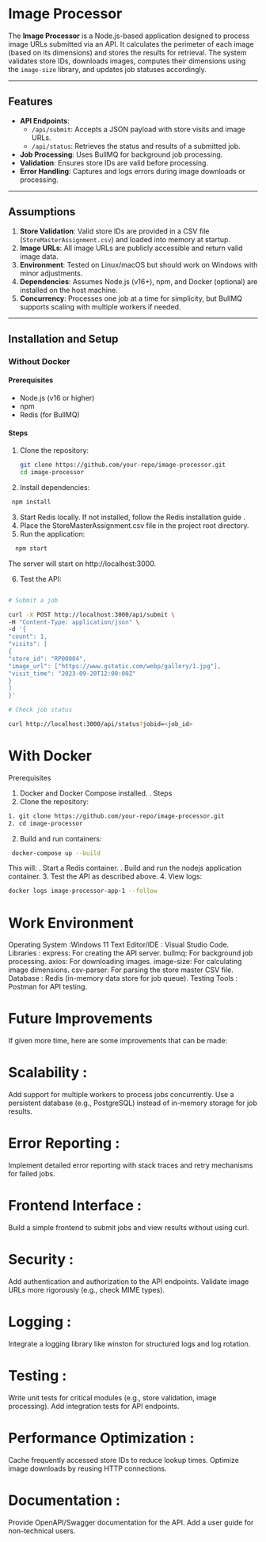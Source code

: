 # Image Processor

The **Image Processor** is a Node.js-based application designed to process image URLs submitted via an API. It calculates the perimeter of each image (based on its dimensions) and stores the results for retrieval. The system validates store IDs, downloads images, computes their dimensions using the `image-size` library, and updates job statuses accordingly.

---

## Features

- **API Endpoints**:
  - `/api/submit`: Accepts a JSON payload with store visits and image URLs.
  - `/api/status`: Retrieves the status and results of a submitted job.
- **Job Processing**: Uses BullMQ for background job processing.
- **Validation**: Ensures store IDs are valid before processing.
- **Error Handling**: Captures and logs errors during image downloads or processing.

---

## Assumptions

1. **Store Validation**: Valid store IDs are provided in a CSV file (`StoreMasterAssignment.csv`) and loaded into memory at startup.
2. **Image URLs**: All image URLs are publicly accessible and return valid image data.
3. **Environment**: Tested on Linux/macOS but should work on Windows with minor adjustments.
4. **Dependencies**: Assumes Node.js (v16+), npm, and Docker (optional) are installed on the host machine.
5. **Concurrency**: Processes one job at a time for simplicity, but BullMQ supports scaling with multiple workers if needed.

---

## Installation and Setup

### Without Docker

#### Prerequisites

- Node.js (v16 or higher)
- npm
- Redis (for BullMQ)

#### Steps

1. Clone the repository:
   ```bash
   git clone https://github.com/your-repo/image-processor.git
   cd image-processor
   ```
2. Install dependencies:

```bash
 npm install

```

3. Start Redis locally. If not installed, follow the Redis installation guide .
4. Place the StoreMasterAssignment.csv file in the project root directory.
5. Run the application:

```bash
  npm start

```

The server will start on http://localhost:3000.

6. Test the API:

```bash

# Submit a job

curl -X POST http://localhost:3000/api/submit \
-H "Content-Type: application/json" \
-d '{
"count": 1,
"visits": [
{
"store_id": "RP00004",
"image_url": ["https://www.gstatic.com/webp/gallery/1.jpg"],
"visit_time": "2023-09-20T12:00:00Z"
}
]
}'

# Check job status

curl http://localhost:3000/api/status?jobid=<job_id>

```

# With Docker

Prerequisites

1. Docker and Docker Compose installed.
   . Steps
1. Clone the repository:

```bash
1. git clone https://github.com/your-repo/image-processor.git
2. cd image-processor
```

2. Build and run containers:

```bash
 docker-compose up --build
```

This will:
. Start a Redis container.
. Build and run the nodejs application container. 3. Test the API as described above. 4. View logs:

```bash
docker logs image-processor-app-1 --follow
```

# Work Environment

Operating System :Windows 11
Text Editor/IDE : Visual Studio Code.
Libraries :
express: For creating the API server.
bullmq: For background job processing.
axios: For downloading images.
image-size: For calculating image dimensions.
csv-parser: For parsing the store master CSV file.
Database : Redis (in-memory data store for job queue).
Testing Tools : Postman for API testing.

# Future Improvements

If given more time, here are some improvements that can be made:

# Scalability :

Add support for multiple workers to process jobs concurrently.
Use a persistent database (e.g., PostgreSQL) instead of in-memory storage for job results.

# Error Reporting :

Implement detailed error reporting with stack traces and retry mechanisms for failed jobs.

# Frontend Interface :

Build a simple frontend to submit jobs and view results without using curl.

# Security :

Add authentication and authorization to the API endpoints.
Validate image URLs more rigorously (e.g., check MIME types).

# Logging :

Integrate a logging library like winston for structured logs and log rotation.

# Testing :

Write unit tests for critical modules (e.g., store validation, image processing).
Add integration tests for API endpoints.

# Performance Optimization :

Cache frequently accessed store IDs to reduce lookup times.
Optimize image downloads by reusing HTTP connections.

# Documentation :

Provide OpenAPI/Swagger documentation for the API.
Add a user guide for non-technical users.
